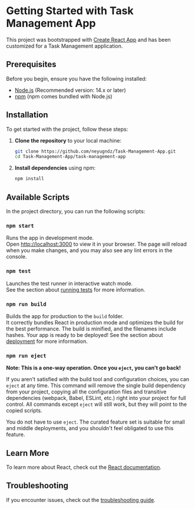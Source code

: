 # Getting Started with Task Management App

This project was bootstrapped with [Create React App](https://github.com/facebook/create-react-app) and has been customized for a Task Management application.

## Prerequisites

Before you begin, ensure you have the following installed:

- [Node.js](https://nodejs.org/) (Recommended version: 14.x or later)
- [npm](https://www.npmjs.com/) (npm comes bundled with Node.js)

## Installation

To get started with the project, follow these steps:

1. **Clone the repository** to your local machine:
    ```bash
    git clone https://github.com/neyugndz/Task-Management-App.git
    cd Task-Management-App/task-management-app
    ```

2. **Install dependencies** using npm:
    ```bash
    npm install
    ```

## Available Scripts

In the project directory, you can run the following scripts:

### `npm start`

Runs the app in development mode.\
Open [http://localhost:3000](http://localhost:3000) to view it in your browser. The page will reload when you make changes, and you may also see any lint errors in the console.

### `npm test`

Launches the test runner in interactive watch mode.\
See the section about [running tests](https://facebook.github.io/create-react-app/docs/running-tests) for more information.

### `npm run build`

Builds the app for production to the `build` folder.\
It correctly bundles React in production mode and optimizes the build for the best performance. The build is minified, and the filenames include hashes. Your app is ready to be deployed! See the section about [deployment](https://facebook.github.io/create-react-app/docs/deployment) for more information.

### `npm run eject`

**Note: This is a one-way operation. Once you `eject`, you can't go back!** 

If you aren't satisfied with the build tool and configuration choices, you can `eject` at any time. This command will remove the single build dependency from your project, copying all the configuration files and transitive dependencies (webpack, Babel, ESLint, etc.) right into your project for full control. All commands except `eject` will still work, but they will point to the copied scripts.

You do not have to use `eject`. The curated feature set is suitable for small and middle deployments, and you shouldn't feel obligated to use this feature.

## Learn More

To learn more about React, check out the [React documentation](https://reactjs.org/).

## Troubleshooting

If you encounter issues, check out the [troubleshooting guide](https://facebook.github.io/create-react-app/docs/troubleshooting#npm-run-build-fails-to-minify).

